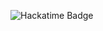 ![Hackatime Badge](https://github-readme-stats.hackclub.dev/api/wakatime?username=1941&api_domain=hackatime.hackclub.com&theme=dark&custom_title=Hackatime+Stats&layout=compact&cache_seconds=0&langs_count=8
)
